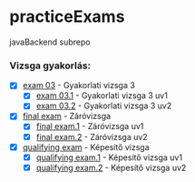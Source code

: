 # practiceExams
javaBackend subrepo

### Vizsga gyakorlás:
- [x] [exam 03](https://github.com/egydGIT/practiceExams/tree/master/src/main/java/exam03) - Gyakorlati vizsga 3
   - [x] [exam 03.1](https://github.com/egydGIT/practiceExams/tree/master/src/main/java/exam03retake01) - Gyakorlati vizsga 3 uv1
   - [x] [exam 03.2](https://github.com/egydGIT/practiceExams/tree/master/src/main/java/exam03retake02) - Gyakorlati vizsga 3 uv2
- [x] [final exam](https://github.com/egydGIT/practiceExams/tree/master/src/main/java/finalExam) - Záróvizsga 
  - [x] [final exam.1](https://github.com/egydGIT/practiceExams/tree/master/src/main/java/finalExamRetake01) - Záróvizsga uv1
  - [x] [final exam.2](https://github.com/egydGIT/practiceExams/tree/master/src/main/java/finalExamRetake02) - Záróvizsga uv2
- [x] [qualifying exam](https://github.com/egydGIT/practiceExams/tree/master/src/main/java/qualifyingExam0) - Képesítő vizsga
  - [x] [qualifying exam.1](https://github.com/egydGIT/practiceExams/tree/master/src/main/java/qualifyingExamRetake01) - Képesítő vizsga uv1
  - [x] [qualifying exam.2](https://github.com/egydGIT/practiceExams/tree/master/src/main/java/qualifyingExamRetake02) - Képesítő vizsga uv2
